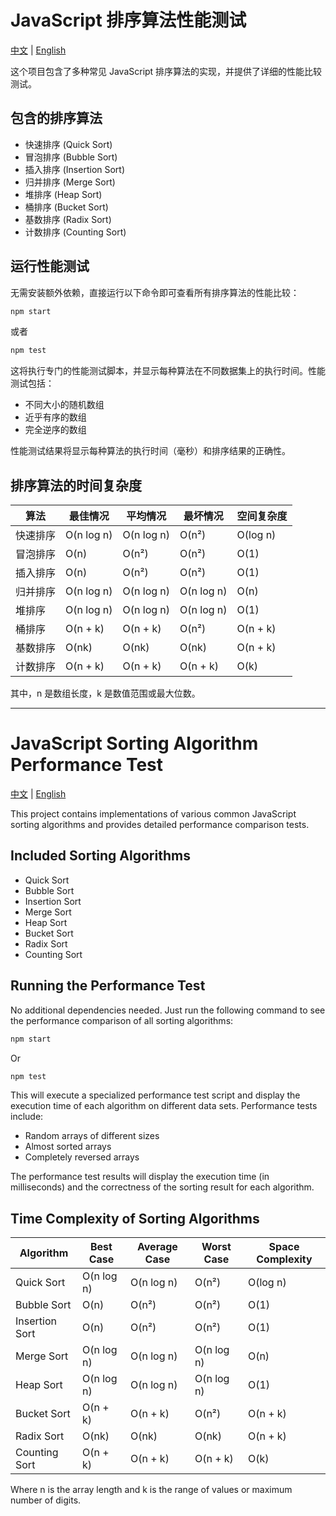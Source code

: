 # JavaScript 排序算法性能测试

[中文](#javascript-排序算法性能测试) | [English](#javascript-sorting-algorithm-performance-test)

这个项目包含了多种常见 JavaScript 排序算法的实现，并提供了详细的性能比较测试。

## 包含的排序算法

- 快速排序 (Quick Sort)
- 冒泡排序 (Bubble Sort)
- 插入排序 (Insertion Sort)
- 归并排序 (Merge Sort)
- 堆排序 (Heap Sort)
- 桶排序 (Bucket Sort)
- 基数排序 (Radix Sort)
- 计数排序 (Counting Sort)

## 运行性能测试

无需安装额外依赖，直接运行以下命令即可查看所有排序算法的性能比较：

```bash
npm start
```

或者

```bash
npm test
```

这将执行专门的性能测试脚本，并显示每种算法在不同数据集上的执行时间。性能测试包括：

- 不同大小的随机数组
- 近乎有序的数组
- 完全逆序的数组

性能测试结果将显示每种算法的执行时间（毫秒）和排序结果的正确性。

## 排序算法的时间复杂度

| 算法     | 最佳情况   | 平均情况   | 最坏情况   | 空间复杂度 |
| -------- | ---------- | ---------- | ---------- | ---------- |
| 快速排序 | O(n log n) | O(n log n) | O(n²)      | O(log n)   |
| 冒泡排序 | O(n)       | O(n²)      | O(n²)      | O(1)       |
| 插入排序 | O(n)       | O(n²)      | O(n²)      | O(1)       |
| 归并排序 | O(n log n) | O(n log n) | O(n log n) | O(n)       |
| 堆排序   | O(n log n) | O(n log n) | O(n log n) | O(1)       |
| 桶排序   | O(n + k)   | O(n + k)   | O(n²)      | O(n + k)   |
| 基数排序 | O(nk)      | O(nk)      | O(nk)      | O(n + k)   |
| 计数排序 | O(n + k)   | O(n + k)   | O(n + k)   | O(k)       |

其中，n 是数组长度，k 是数值范围或最大位数。

---

# JavaScript Sorting Algorithm Performance Test

[中文](#javascript-排序算法性能测试) | [English](#javascript-sorting-algorithm-performance-test)

This project contains implementations of various common JavaScript sorting algorithms and provides detailed performance comparison tests.

## Included Sorting Algorithms

- Quick Sort
- Bubble Sort
- Insertion Sort
- Merge Sort
- Heap Sort
- Bucket Sort
- Radix Sort
- Counting Sort

## Running the Performance Test

No additional dependencies needed. Just run the following command to see the performance comparison of all sorting algorithms:

```bash
npm start
```

Or

```bash
npm test
```

This will execute a specialized performance test script and display the execution time of each algorithm on different data sets. Performance tests include:

- Random arrays of different sizes
- Almost sorted arrays
- Completely reversed arrays

The performance test results will display the execution time (in milliseconds) and the correctness of the sorting result for each algorithm.

## Time Complexity of Sorting Algorithms

| Algorithm      | Best Case  | Average Case | Worst Case | Space Complexity |
| -------------- | ---------- | ------------ | ---------- | ---------------- |
| Quick Sort     | O(n log n) | O(n log n)   | O(n²)      | O(log n)         |
| Bubble Sort    | O(n)       | O(n²)        | O(n²)      | O(1)             |
| Insertion Sort | O(n)       | O(n²)        | O(n²)      | O(1)             |
| Merge Sort     | O(n log n) | O(n log n)   | O(n log n) | O(n)             |
| Heap Sort      | O(n log n) | O(n log n)   | O(n log n) | O(1)             |
| Bucket Sort    | O(n + k)   | O(n + k)     | O(n²)      | O(n + k)         |
| Radix Sort     | O(nk)      | O(nk)        | O(nk)      | O(n + k)         |
| Counting Sort  | O(n + k)   | O(n + k)     | O(n + k)   | O(k)             |

Where n is the array length and k is the range of values or maximum number of digits.
